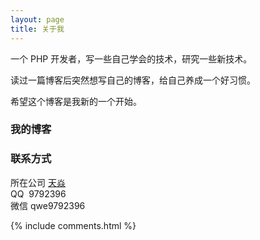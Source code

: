 ```yaml
---
layout: page
title: 关于我 
---
```


一个 PHP 开发者，写一些自己学会的技术，研究一些新技术。
<p>
读过一篇博客后突然想写自己的博客，给自己养成一个好习惯。
<p>
希望这个博客是我新的一个开始。

<p>
<h3> 我的博客 </h3>


<h3>联系方式</h3>
所在公司
<a target="_blank" href="http://www.wei587.com"> 天焱 </a><br>
QQ&nbsp;&nbsp;9792396<br>
微信 qwe9792396
  
 
{% include comments.html %}




